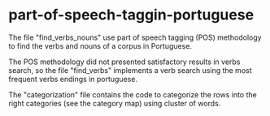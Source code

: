 # part-of-speech-taggin-portuguese

The file "find_verbs_nouns" use part of speech tagging (POS) methodology to find the verbs and nouns of a corpus in Portuguese.

The POS methodology did not presented satisfactory results in verbs search, so the file "find_verbs" implements a verb search using the most frequent verbs endings in portuguese.

The "categorization" file contains the code to categorize the rows into the right categories (see the category map) using cluster of words. 

